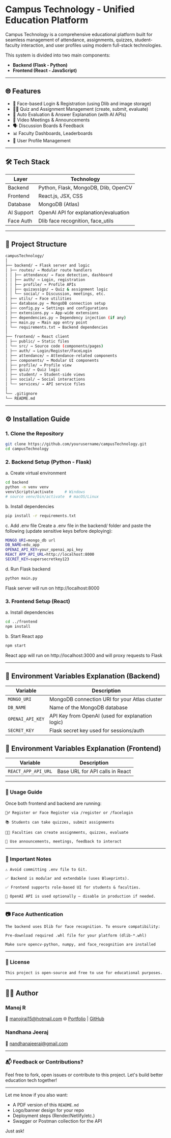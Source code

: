# Campus Technology - Unified Education Platform

Campus Technology is a comprehensive educational platform built for seamless management of attendance, assignments, quizzes, student-faculty interaction, and user profiles using modern full-stack technologies.

This system is divided into two main components:

- **Backend (Flask - Python)**
- **Frontend (React - JavaScript)**

---

## 🌐 Features

- 🔐 Face-based Login & Registration (using Dlib and image storage)
- 🧑‍🏫 Quiz and Assignment Management (create, submit, evaluate)
- 🧠 Auto Evaluation & Answer Explanation (with AI APIs)
- 🎥 Video Meetings & Announcements
- 🗣️ Discussion Boards & Feedback
- 📊 Faculty Dashboards, Leaderboards
- 👤 User Profile Management

---

## 🛠️ Tech Stack

| Layer       | Technology                            |
|------------|----------------------------------------|
| Backend     | Python, Flask, MongoDB, Dlib, OpenCV  |
| Frontend    | React.js, JSX, CSS                    |
| Database    | MongoDB (Atlas)                       |
| AI Support  | OpenAI API for explanation/evaluation |
| Face Auth   | Dlib face recognition, face_utils     |

---

## 📁 Project Structure

```bash
campusTechnology/
│
├── backend/ → Flask server and logic
│ ├── routes/ → Modular route handlers
│ │ ├── attendance/ → Face detection, dashboard
│ │ ├── auth/ → Login, registration
│ │ ├── profile/ → Profile APIs
│ │ ├── quizassign/ → Quiz & assignment logic
│ │ └── social/ → Discussion, meetings, etc.
│ ├── utils/ → Face utilities
│ ├── database.py → MongoDB connection setup
│ ├── config.py → Settings and configurations
│ ├── extensions.py → App-wide extensions
│ ├── dependencies.py → Dependency injection (if any)
│ ├── main.py → Main app entry point
│ └── requirements.txt → Backend dependencies
│
├── frontend/ → React client
│ ├── public/ → Static files
│ └── src/ → Source code (components/pages)
│ ├── auth/ → Login/Register/FaceLogin
│ ├── attendance/ → Attendance-related components
│ ├── components/ → Modular UI components
│ ├── profile/ → Profile view
│ ├── quiz/ → Quiz logic
│ ├── student/ → Student-side views
│ ├── social/ → Social interactions
│ └── services/ → API service files
│
└── .gitignore
└── README.md
```

---


## ⚙️ Installation Guide

### 1. Clone the Repository

```bash
git clone https://github.com/yourusername/campusTechnology.git
cd campusTechnology
```

### 2. Backend Setup (Python - Flask)
a. Create virtual environment
```bash
cd backend
python -m venv venv
venv\Scripts\activate     # Windows
# source venv/bin/activate  # macOS/Linux
```
b. Install dependencies

```bash
pip install -r requirements.txt
```

c. Add .env file
Create a .env file in the backend/ folder and paste the following (update sensitive keys before deploying):

```bash
MONGO_URI=mongo_db url
DB_NAME=edu_app
OPENAI_API_KEY=your_openai_api_key
REACT_APP_API_URL=http://localhost:8000
SECRET_KEY=supersecretkey123
```

d. Run Flask backend

```bash
python main.py
```
Flask server will run on http://localhost:8000


### 3. Frontend Setup (React)

a. Install dependencies
``` bash
cd ../frontend
npm install
```

b. Start React app
```bash
npm start
```

React app will run on http://localhost:3000 and will proxy requests to Flask

---

## 🔐 Environment Variables Explanation (Backend)

| Variable            | Description                                      |
| ------------------- | ------------------------------------------------ |
| `MONGO_URI`         | MongoDB connection URI for your Atlas cluster    |
| `DB_NAME`           | Name of the MongoDB database                     |
| `OPENAI_API_KEY`    | API Key from OpenAI (used for explanation logic) |
| `SECRET_KEY`        | Flask secret key used for sessions/auth          |

## 🔐 Environment Variables Explanation (Frontend)

| Variable            | Description                                      |
| ------------------- | ------------------------------------------------ |
| `REACT_APP_API_URL` | Base URL for API calls in React                  |

---

### 🚀 Usage Guide
Once both frontend and backend are running:

    🧍‍♂️ Register or Face Register via /register or /facelogin

    📚 Students can take quizzes, submit assignments

    👩‍🏫 Faculties can create assignments, quizzes, evaluate

    📣 Use announcements, meetings, feedback to interact

---

### 📌 Important Notes
    ⚠️ Avoid committing .env file to Git.

    ✅ Backend is modular and extendable (uses Blueprints).

    ✅ Frontend supports role-based UI for students & faculties.

    🧪 OpenAI API is used optionally — disable in production if needed.

---

### 📷 Face Authentication
    The backend uses Dlib for face recognition. To ensure compatibility:

    Pre-download required .whl file for your platform (dlib-*.whl)

    Make sure opencv-python, numpy, and face_recognition are installed

---

### 🧾 License
    This project is open-source and free to use for educational purposes.

---

## 👨‍💻 Author
### Manoj R
📧 manojraj15@hotmail.com
🌐 [Portfolio](https://manojrajgopal.github.io/portfolio/) | [GitHub](https://github.com/manojrajgopal/)

### Nandhana Jeeraj
📧 nandhanajeeraj@gmail.com

---

### 📬 Feedback or Contributions?
Feel free to fork, open issues or contribute to this project. Let's build better education tech together!

---

Let me know if you also want:
- A PDF version of this `README.md`
- Logo/banner design for your repo
- Deployment steps (Render/Netlify/etc.)
- Swagger or Postman collection for the API

Just ask!
